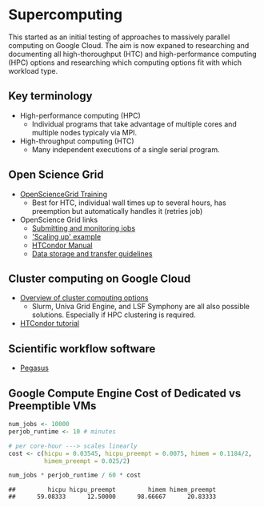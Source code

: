 Supercomputing
==============

This started as an initial testing of approaches to massively parallel computing on Google Cloud. The aim is now expaned to researching and documenting all high-thoroughput (HTC) and high-performance computing (HPC) options and researching which computing options fit with which workload type.

Key terminology
---------------

-   High-performance computing (HPC)
    -   Individual programs that take advantage of multiple cores and multiple nodes typicaly via MPI.
-   High-throughput computing (HTC)
    -   Many independent executions of a single serial program.

Open Science Grid
-----------------

-   [OpenScienceGrid Training](https://swc-osg-workshop.github.io/OSG-UserTraining-RMACC17/index.html)
    -   Best for HTC, individual wall times up to several hours, has preemption but automatically handles it (retries job)
-   OpenScience Grid links
    -   [Submitting and monitoring jobs](https://swc-osg-workshop.github.io/OSG-UserTraining-RMACC17/novice/DHTC/04-HTCondor-Submitting.html)
    -   ['Scaling up' example](https://swc-osg-workshop.github.io/OSG-UserTraining-RMACC17/novice/DHTC/04a-ScalingUp-python.html)
    -   [HTCondor Manual](http://research.cs.wisc.edu/htcondor/manual/latest/)
    -   [Data storage and transfer guidelines](https://support.opensciencegrid.org/support/solutions/articles/12000006512-guidelines-for-data-managment-in-osg-storage-and-transfer)

Cluster computing on Google Cloud
---------------------------------

-   [Overview of cluster computing options](https://cloud.google.com/solutions/using-clusters-for-large-scale-technical-computing)
    -   Slurm, Univa Grid Engine, and LSF Symphony are all also possible solutions. Especially if HPC clustering is required.
-   [HTCondor tutorial](https://cloud.google.com/solutions/high-throughput-computing-htcondor)

Scientific workflow software
----------------------------

-   [Pegasus](https://pegasus.isi.edu/documentation/tutorial_scientific_workflows.php)

Google Compute Engine Cost of Dedicated vs Preemptible VMs
----------------------------------------------------------

``` r
num_jobs <- 10000
perjob_runtime <- 10 # minutes

# per core-hour ---> scales linearly
cost <- c(hicpu = 0.03545, hicpu_preempt = 0.0075, himem = 0.1184/2,
          himem_preempt = 0.025/2)

num_jobs * perjob_runtime / 60 * cost
```

    ##         hicpu hicpu_preempt         himem himem_preempt 
    ##      59.08333      12.50000      98.66667      20.83333
